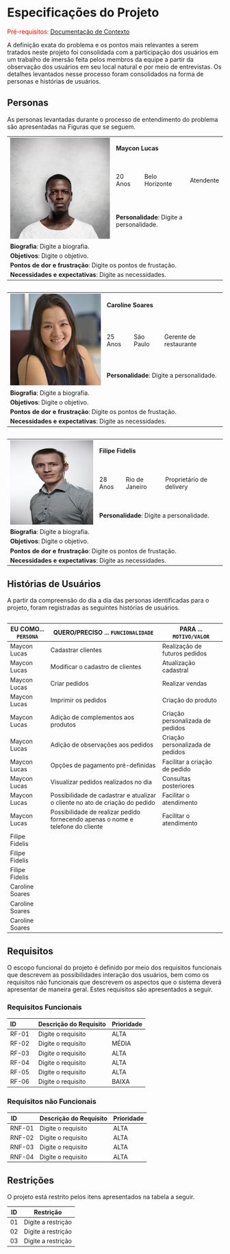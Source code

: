 # Especificações do Projeto

<span style="color:red">Pré-requisitos: <a href="01-Documentação de Contexto.md"> Documentação de Contexto</a></span>

A definição exata do problema e os pontos mais relevantes a serem tratados neste projeto foi consolidada com a participação dos usuários em um trabalho de imersão feita pelos membros da equipe a partir da observação dos usuários em seu local natural e por meio de entrevistas. Os detalhes levantados nesse processo foram consolidados na forma de personas e histórias de usuários. 

## Personas

As personas levantadas durante o processo de entendimento do problema são apresentadas na Figuras que se seguem. 
 
<table>
 <tbody>
  <tr>
   <td rowspan="3"><img src="img/people_images/blackmann.jpg" width="300" /></td>
   <td colspan="3"><strong>Maycon Lucas</strong></td>
  </tr>
  
  <tr>
   <td>20 Anos</td>
   <td>Belo Horizonte</td>
   <td>Atendente</td>
  </tr>
  
  <tr>
   <td colspan="3">
    <strong>Personalidade</strong>: Digite a personalidade.
   </td>
  </tr>
  
  <tr>
   <td colspan="4">
    <strong>Biografia</strong>: Digite a biografia.
   </td>
  </tr>
  
  <tr>
   <td colspan="4">
    <strong>Objetivos</strong>: Digite o objetivo. 
   </td>
  </tr>
  
  <tr>
   <td colspan="4">
    <strong>Pontos de dor e frustração</strong>: Digite os pontos de frustação.
   </td>
  </tr>
  
  <tr>
   <td colspan="4">
    <strong>Necessidades e expectativas</strong>: Digite as necessidades.
   </td>
  </tr>
 </body>
<table>
 
<table>
 <tbody>
  <tr>
   <td rowspan="3"><img src="img/people_images/asianwomenn.jpg" width="300"  /></td>
   <td colspan="3"><strong>Caroline Soares </strong></td>
  </tr>
  
  <tr>
   <td>25 Anos</td>
   <td>São Paulo</td>
   <td>Gerente de restaurante</td>
  </tr>
  
  <tr>
   <td colspan="3">
    <strong>Personalidade</strong>: Digite a personalidade.
   </td>
  </tr>
  
  <tr>
   <td colspan="4">
    <strong>Biografia</strong>: Digite a biografia.
   </td>
  </tr>
  
  <tr>
   <td colspan="4">
    <strong>Objetivos</strong>: Digite o objetivo. 
   </td>
  </tr>
  
  <tr>
   <td colspan="4">
    <strong>Pontos de dor e frustração</strong>: Digite os pontos de frustação.
   </td>
  </tr>
  
  <tr>
   <td colspan="4">
    <strong>Necessidades e expectativas</strong>: Digite as necessidades.
   </td>
  </tr>
 </body>
<table>
 
<table>
 <tbody>
  <tr>
   <td rowspan="3"><img src="img/people_images/whitemann.jpg" width="300"  /></td>
   <td colspan="3"><strong>Filipe Fidelis</strong></td>
  </tr>
  
  <tr>
   <td>28 Anos</td>
   <td>Rio de Janeiro</td>
   <td>Proprietário de delivery</td>
  </tr>
  
  <tr>
   <td colspan="3">
    <strong>Personalidade</strong>: Digite a personalidade.
   </td>
  </tr>
  
  <tr>
   <td colspan="4">
    <strong>Biografia</strong>: Digite a biografia.
   </td>
  </tr>
  
  <tr>
   <td colspan="4">
    <strong>Objetivos</strong>: Digite o objetivo. 
   </td>
  </tr>
  
  <tr>
   <td colspan="4">
    <strong>Pontos de dor e frustração</strong>: Digite os pontos de frustação.
   </td>
  </tr>
  
  <tr>
   <td colspan="4">
    <strong>Necessidades e expectativas</strong>: Digite as necessidades.
   </td>
  </tr>
 </body>
<table>

## Histórias de Usuários

A partir da compreensão do dia a dia das personas identificadas para o projeto, foram registradas as seguintes histórias de usuários. 

|EU COMO... `PERSONA`| QUERO/PRECISO ... `FUNCIONALIDADE`                                 |PARA ... `MOTIVO/VALOR`                                              |
|--------------------|--------------------------------------------------------------------|---------------------------------------------------------------------|
|Maycon Lucas        | Cadastrar clientes                                                 | Realização de futuros pedidos                                       |
|Maycon Lucas        | Modificar o cadastro de clientes                                   | Atualização cadastral                                               |
|Maycon Lucas        | Criar pedidos                                                      | Realizar vendas                                                     |
|Maycon Lucas        | Imprimir os pedidos                                                | Criação do produto                                                  |
|Maycon Lucas        | Adição de complementos aos produtos                                | Criação personalizada de pedidos                                    |
|Maycon Lucas        | Adição de observações aos pedidos                                  | Criação personalizada de pedidos                                    |
|Maycon Lucas        | Opções de pagamento pré-definidas                                  | Facilitar a criação de pedido                                       |
|Maycon Lucas        | Visualizar pedidos realizados no dia                               | Consultas posteriores                                               |
|Maycon Lucas        | Possibilidade de cadastrar e atualizar o cliente no ato de criação do pedido | Facilitar o atendimento                                                                                     
|Maycon Lucas        | Possibilidade de realizar pedido fornecendo apenas o nome e telefone do cliente | Facilitar o atendimento                                |
|Filipe Fidelis      |                                                                    |                                                                     |
|Filipe Fidelis      |                                                                    |                                                                     |
|Filipe Fidelis      |                                                                    |                                                                     |
|Caroline Soares     |                                                                    |                                                                     |
|Caroline Soares     |                                                                    |                                                                     |
|Caroline Soares     |                                                                    |                                                                     |



## Requisitos

O escopo funcional do projeto é definido por meio dos requisitos funcionais que descrevem as possibilidades interação dos usuários, bem como os requisitos não funcionais que descrevem os aspectos que o sistema deverá apresentar de maneira geral. Estes requisitos são apresentados a seguir. 

### Requisitos Funcionais

|ID&nbsp;&nbsp;&nbsp;&nbsp;&nbsp;&nbsp;&nbsp;&nbsp;&nbsp;&nbsp;     | Descrição do Requisito  | Prioridade |
|-------|-----------------------------------------|----|
|RF-01| Digite o requisito | ALTA | 
|RF-02| Digite o requisito |  MÉDIA | 
|RF-03| Digite o requisito |  ALTA | 
|RF-04| Digite o requisito|  ALTA | 
|RF-05| Digite o requisito |  ALTA | 
|RF-06| Digite o requisito |  BAIXA |


### Requisitos não Funcionais

| ID&nbsp;&nbsp;&nbsp;&nbsp;&nbsp;&nbsp;&nbsp;&nbsp;&nbsp;&nbsp;        | Descrição do Requisito  |Prioridade |
|-----------|-------------------------|----|
|RNF-01     | Digite o requisito | ALTA | 
|RNF-02     | Digite o requisito | ALTA | 
|RNF-03     | Digite o requisito | ALTA | 
|RNF-04     | Digite o requisito | ALTA | 

## Restrições

O projeto está restrito pelos itens apresentados na tabela a seguir.

|ID| Restrição                                             |
|--|-------------------------------------------------------|
|01| Digite a restrição |
|02| Digite a restrição |
|03| Digite a restrição |
